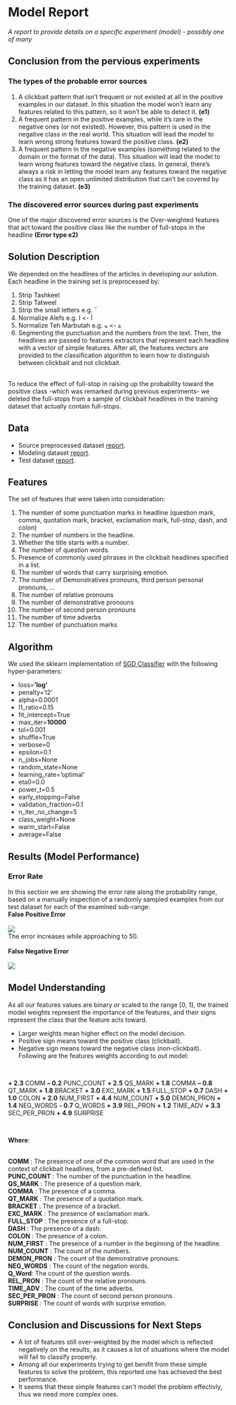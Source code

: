 # Model Report
_A report to provide details on a specific experiment (model) - possibly one of many_<br>

## Conclusion from the pervious experiments

### The types of the probable error sources

1. A clickbait pattern that isn’t frequent or not existed at all in the positive examples in our dataset. In this situation the model won’t learn any features related to this pattern, so it won’t be able to detect it. __(e1)__<br>
2. A frequent pattern in the positive examples, while it’s rare in the negative ones (or not existed). However, this pattern is used in the negative class in the real world. This situation will lead the model to learn wrong strong features toward the positive class. __(e2)__<br>
3. A frequent pattern in the negative examples (something related to the domain or the format of the data). This situation will lead the model to learn wrong features toward the negative class. In general, there’s always a risk in letting the model learn any features toward the negative class as it has an open unlimited distribution that can’t be covered by the training dataset. __(e3)__<br>

### The discovered error sources during past experiments
One of the major discovered error sources is the Over-weighted features that act toward the positive class like the number of full-stops in the headline __(Error type e2)__

## Solution Description
We depended on the headlines of the articles in developing our solution. Each headline in the training set is preprocessed by:
1. Strip Tashkeel
2. Strip Tatweel
3. Strip the small letters e.g. ۜ
4. Normalize Alefs e.g. أ -> ا
5. Normalize Teh Marbutah e.g. ة -> ه
6. Segmenting the punctuation and the numbers from the text.
Then, the headlines are passed to features extractors that represent each headline with a vector of simple features. After all, the features vectors are provided to the classification algorithm to learn how to distinguish between clickbait and not clickbait.<br>
<br>
To reduce the effect of full-stop in raising up the probability toward the positive class -which was remarked during previous experiments- we deleted the full-stops from a sample of clickbait headlines in the training dataset that actually contain full-stops.

## Data
* Source preprocessed dataset [report](https://github.com/almeta-io/Azure-TDSP-ProjectTemplate/blob/clickbait_doc/Docs/Data_Report/PreprocessedDataSummaryReport.md).
* Modeling dataset [report](https://github.com/almeta-io/Azure-TDSP-ProjectTemplate/blob/clickbait_doc/Docs/Data_Report/SimpleFeaturesModelingDataSummaryReport.md).
* Test dataset [report](https://github.com/almeta-io/Azure-TDSP-ProjectTemplate/blob/clickbait_doc/Docs/Data_Report/TestDataSummaryReport.md).

## Features
The set of features that were taken into consideration:<br>
1.  The number of some punctuation marks in headline (question mark, comma, quotation mark, bracket, exclamation mark, full-stop, dash, and colon)
2.  The number of numbers in the headline.
3.  Whether the title starts with a number.
4.  The number of question words.
5. Presence of commonly used phrases in the clickbait headlines specified in a list.
6.  The number of words that carry surprising emotion.
7.  The number of Demonstratives pronouns, third person personal pronouns, ...
8.  The number of relative pronouns
9.  The number of demonstrative pronouns
10. The number of second person pronouns
11. The number of time adverbs
12. The number of punctuation marks

## Algorithm
We used the sklearn implementation of [SGD Classifier](https://scikit-learn.org/stable/modules/generated/sklearn.linear_model.SGDClassifier.html) with the following hyper-parameters:
* loss=__’log’__
* penalty=’l2’
* alpha=0.0001
* l1_ratio=0.15
* fit_intercept=True
* max_iter=__10000__
* tol=0.001
* shuffle=True
* verbose=0
* epsilon=0.1
* n_jobs=None
* random_state=None
* learning_rate=’optimal’
* eta0=0.0
* power_t=0.5
* early_stopping=False
* validation_fraction=0.1
* n_iter_no_change=5
* class_weight=None
* warm_start=False
* average=False

## Results (Model Performance)

### Error Rate
In this section we are showing the error rate along the probability range, based on a manually inspection of a randomly sampled examples from our test dataset for each of the examined sub-range:<br>
__False Positive Error__<br>
<br>
![](img/simple/FP.png)
<br>
The error increases while approaching to 50.<br>
<br>
__False Negative Error__<br>
<br>
![](img/simple/FN.png)
<br>

## Model Understanding

As all our features values are binary or scaled to the range [0, 1], the trained model weights represent the importance of the features, and their signs represent the class that the feature acts toward.
* Larger weights mean higher effect on the model decision.
* Positive sign means toward the positive class (clickbait).
* Negative sign means toward the negative class (non-clickbait).
Following are the features weights according to out model:<br>
<br>

__+ 2.3__ COMM __– 0.2__ PUNC_COUNT __+ 2.5__ QS_MARK __+ 1.8__ COMMA __– 0.8__ QT_MARK __+ 1.8__ BRACKET __+ 3.0__ EXC_MARK __+ 1.5__ FULL_STOP __+ 0.7__ DASH __+ 1.0__ COLON __+ 2.0__ NUM_FIRST __+ 4.4__ NUM_COUNT __+ 5.0__ DEMON_PRON __+ 1.4__ NEG_WORDS __- 0.7__ Q_WORDS __+ 3.9__ REL_PRON __+ 1.2__ TIME_ADV __+ 3.3__ SEC_PER_PRON __+ 4.9__ SURPRISE<br>

<br>

__Where__:<br><br>

__COMM__ : The presence of one of the common word that are used in the context of clickbait headlines, from a pre-defined list.<br>
__PUNC_COUNT__ : The number of the punctuation in the headline.<br>
__QS_MARK__ : The presence of a question mark.<br>
__COMMA__ : The presence of a comma.<br>
__QT_MARK__ : The presence of a quotation mark. <br>
__BRACKET__ : The presence of a bracket.<br>
__EXC_MARK__ : The presence of exclamation mark.<br>
__FULL_STOP__ : The presence of a full-stop.<br>
__DASH__ : The presence of a dash.<br>
__COLON__ : The presence of a colon.<br>
__NUM_FIRST__ : The presence of a number in the beginning of the headline.<br>
__NUM_COUNT__ : The count of the numbers.<br>
__DEMON_PRON__ : The count of the demonstrative pronouns.<br>
__NEG_WORDS__ : The count of the negation words.<br>
__Q_Word__: The count of the question words.<br>
__REL_PRON__ : The count of the relative pronouns.<br>
__TIME_ADV__ : The count of the time adverbs.<br>
__SEC_PER_PRON__ : The count of second person pronouns.<br>
__SURPRISE__ : The count of words with surprise emotion.<br>

## Conclusion and Discussions for Next Steps

* A lot of features still over-weighted by the model which is reflected negatively on the results, as it causes a lot of situations where the model will fail to classify properly.
* Among all our experiments trying to get benifit from these simple features to solve the problem, this reported one has achieved the best performance.
* It seems that these simple features can't model the problem effectivly, thus we need more complex ones.

